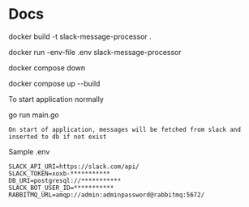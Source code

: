 # Docs

docker build -t slack-message-processor .

docker run -env-file .env slack-message-processor

docker compose down

docker compose up --build


To start application normally

go run main.go

```
On start of application, messages will be fetched from slack and inserted to db if not exist
```

Sample .env
```
SLACK_API_URI=https://slack.com/api/
SLACK_TOKEN=xoxb-***********
DB_URI=postgresql://***********
SLACK_BOT_USER_ID=***********
RABBITMQ_URL=amqp://admin:adminpassword@rabbitmq:5672/
```